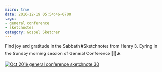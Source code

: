 ```yaml
---
micro: true
date: 2016-12-19 05:54:46-0700
tags:
- general conference
- sketchnotes
category: Gospel Sketcher
---
```


Find joy and gratitude in the Sabbath
#Sketchnotes from Henry B. Eyring in the Sunday morning session of General Conference ✍🏼⛪️

[![Oct 2016 general conference sketchnote 30](https://media.bennorris.org/images/gospelsketcher/uploads/2018/4c62c48f9e.jpg)](https://media.bennorris.org/images/gospelsketcher/uploads/2018/4c62c48f9e.jpg)